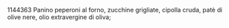 1144363
Panino peperoni al forno, zucchine grigliate, cipolla cruda, patè di olive nere, olio extravergine di oliva;
